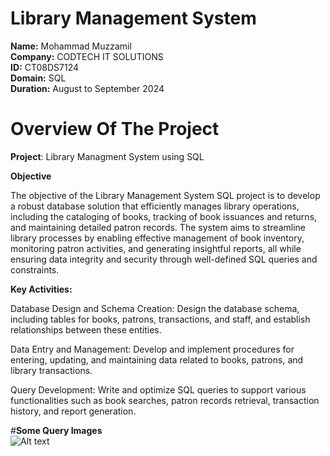 # Library Management System

**Name:** Mohammad Muzzamil    
**Company:** CODTECH IT SOLUTIONS    
**ID:** CT08DS7124    
**Domain:** SQL    
**Duration:** August to September 2024  

# **Overview Of The Project**  

**Project**: Library Managment System using SQL  

**Objective**

The objective of the Library Management System SQL project is to develop a robust database solution that efficiently manages library operations, including the cataloging of books, tracking of book issuances and returns, and maintaining detailed patron records. The system aims to streamline library processes by enabling effective management of book inventory, monitoring patron activities, and generating insightful reports, all while ensuring data integrity and security through well-defined SQL queries and constraints.  

**Key Activities:**

Database Design and Schema Creation: Design the database schema, including tables for books, patrons, transactions, and staff, and establish relationships between these entities.

Data Entry and Management: Develop and implement procedures for entering, updating, and maintaining data related to books, patrons, and library transactions.

Query Development: Write and optimize SQL queries to support various functionalities such as book searches, patron records retrieval, transaction history, and report generation.

#**Some Query Images**  
![Alt text](LibraryManagementSystem/1.png)

